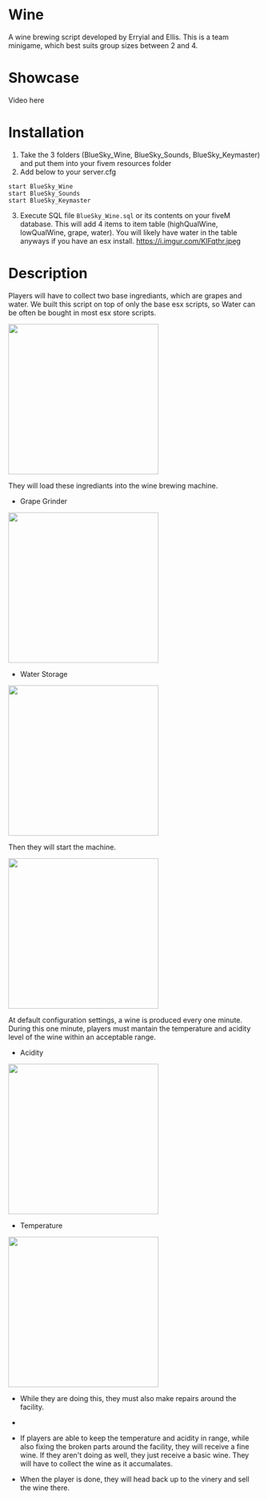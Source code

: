 # Wine
A wine brewing script developed by Erryial and Ellis. This is a team minigame, which best suits group sizes between 2 and 4.

# Showcase
Video here

# Installation
1. Take the 3 folders (BlueSky_Wine, BlueSky_Sounds, BlueSky_Keymaster) and put them into your fivem resources folder
2. Add below to your server.cfg
  ``` 
  start BlueSky_Wine
  start BlueSky_Sounds
  start BlueSky_Keymaster
  ```
3. Execute SQL file `BlueSky_Wine.sql` or its contents on your fiveM database. This will add 4 items to item table (highQualWine, lowQualWine, grape, water). You will likely have water in the table anyways if you have an esx install.
https://i.imgur.com/KlFqthr.jpeg
# Description
Players will have to collect two base ingrediants, which are grapes and water. We built this script on top of only the base esx scripts, so Water can be often be bought in most esx store scripts.

<img src="https://i.imgur.com/7n1gbGR.jpeg" height="300">

They will load these ingrediants into the wine brewing machine. 
* Grape Grinder
<img src="https://i.imgur.com/KlFqthr.jpeg" height="300">

* Water Storage
<img src="https://i.imgur.com/CvfBkV8.jpeg" height="300">

Then they will start the machine.

<img src="https://i.imgur.com/SA68XTt.jpeg" height="300">

At default configuration settings, a wine is produced every one minute. During this one minute, players must mantain the temperature and acidity level of the wine within an acceptable range. 

* Acidity
<img src="https://i.imgur.com/Lwic379.jpg" height="300">

* Temperature
<img src="https://i.imgur.com/Lwic379.jpg" height="300">


* While they are doing this, they must also make repairs around the facility. 
* 
* If players are able to keep the temperature and acidity in range, while also fixing the broken parts around the facility, they will receive a fine wine. If they aren't doing as well, they just receive a basic wine. They will have to collect the wine as it accumalates. 

* When the player is done, they will head back up to the vinery and sell the wine there. 

